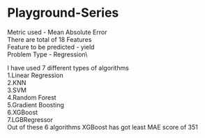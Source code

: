 # Playground-Series

Metric used - Mean Absolute Error\
There are total of 18 Features\
Feature to be predicted - yield\
Problem Type - Regression\

I have used 7 different types of algorithms\
1.Linear Regression\
2.KNN\
3.SVM\
4.Random Forest\
5.Gradient Boosting\
6.XGBoost\
7.LGBRegressor\
Out of these 6 algorithms XGBoost has got least MAE score of 351

